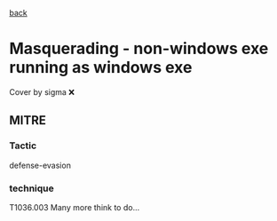 [back](../index.md)
# Masquerading - non-windows exe running as windows exe
Cover by sigma :x: 
## MITRE
### Tactic
defense-evasion
### technique
T1036.003
Many more think to do...